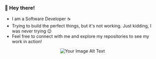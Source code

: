 <h3>👋 Hey there!</h3>

- I am a Software Developer ☕
- Trying to build the perfect things, but it's not working. Just kidding, I was never trying 😉
- Feel free to connect with me and explore my repositories to see my work in action!

<div align="center">
  <img src="https://user-images.githubusercontent.com/74038190/216122041-518ac897-8d92-4c6b-9b3f-ca01dcaf38ee.png" alt="Your Image Alt Text">
</div>
